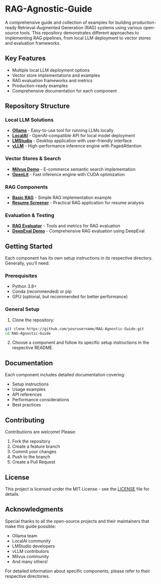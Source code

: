 # RAG-Agnostic-Guide

A comprehensive guide and collection of examples for building production-ready Retrieval-Augmented Generation (RAG) systems using various open-source tools. This repository demonstrates different approaches to implementing RAG pipelines, from local LLM deployment to vector stores and evaluation frameworks.

## Key Features

- Multiple local LLM deployment options
- Vector store implementations and examples
- RAG evaluation frameworks and metrics
- Production-ready examples
- Comprehensive documentation for each component

## Repository Structure

### Local LLM Solutions
- **[Ollama](ollama/)** - Easy-to-use tool for running LLMs locally
- **[LocalAI](localai/)** - OpenAI-compatible API for local model deployment
- **[LMStudio](lmstudio/)** - Desktop application with user-friendly interface
- **[vLLM](vllm_inference/)** - High-performance inference engine with PagedAttention

### Vector Stores & Search
- **[Milvus Demo](milvus_demo/)** - E-commerce semantic search implementation
- **[OpenLit](openlit/)** - Fast inference engine with CUDA optimization

### RAG Components
- **[Basic RAG](ollama/basic_rag/)** - Simple RAG implementation example
- **[Resume Screener](resume_screener/)** - Practical RAG application for resume analysis

### Evaluation & Testing
- **[RAG Evaluator](rag_evaluator/)** - Tools and metrics for RAG evaluation
- **[DeepEval Demo](deepeval_demo/)** - Comprehensive RAG evaluation using DeepEval

## Getting Started

Each component has its own setup instructions in its respective directory. Generally, you'll need:

### Prerequisites
- Python 3.8+
- Conda (recommended) or pip
- GPU (optional, but recommended for better performance)

### General Setup
1. Clone the repository:
```bash
git clone https://github.com/yourusername/RAG-Agnostic-Guide.git
cd RAG-Agnostic-Guide
```

2. Choose a component and follow its specific setup instructions in the respective README.

## Documentation

Each component includes detailed documentation covering:
- Setup instructions
- Usage examples
- API references
- Performance considerations
- Best practices

## Contributing

Contributions are welcome! Please:
1. Fork the repository
2. Create a feature branch
3. Commit your changes
4. Push to the branch
5. Create a Pull Request

## License

This project is licensed under the MIT License - see the [LICENSE](LICENSE) file for details.

## Acknowledgments

Special thanks to all the open-source projects and their maintainers that make this guide possible:
- Ollama team
- LocalAI community
- LMStudio developers
- vLLM contributors
- Milvus community
- And many others!

For detailed information about specific components, please refer to their respective directories.